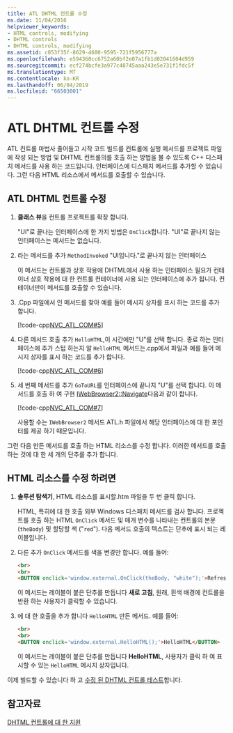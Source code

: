```yaml
---
title: ATL DHTML 컨트롤 수정
ms.date: 11/04/2016
helpviewer_keywords:
- HTML controls, modifying
- DHTML controls
- DHTML controls, modifying
ms.assetid: c053f35f-8629-4600-9595-721f5956777a
ms.openlocfilehash: e594360cc6752a60bf2e07a1fb1d02041604d959
ms.sourcegitcommit: ecf274bcfe3a977c48745aaa243e5e731f1fdc5f
ms.translationtype: MT
ms.contentlocale: ko-KR
ms.lasthandoff: 06/04/2019
ms.locfileid: "66503001"
---
```

# <a name="modifying-the-atl-dhtml-control"></a>ATL DHTML 컨트롤 수정

ATL 컨트롤 마법사 줄어들고 시작 코드 빌드를 컨트롤에 실행 메서드를 프로젝트 파일에 작성 되는 방법 및 DHTML 컨트롤의를 호출 하는 방법을 볼 수 있도록 C++ 디스패치 메서드를 사용 하는 코드입니다. 인터페이스에 디스패치 메서드를 추가할 수 있습니다. 그런 다음 HTML 리소스에서 메서드를 호출할 수 있습니다.

## <a name="to-modify-the-atl-dhtml-control"></a>ATL DHTML 컨트롤 수정

1. **클래스 뷰**을 컨트롤 프로젝트를 확장 합니다.

   "UI"로 끝나는 인터페이스에 한 가지 방법은 `OnClick`합니다. "UI"로 끝나지 않는 인터페이스는 메서드는 없습니다.

1. 라는 메서드를 추가 `MethodInvoked` "UI입니다."로 끝나지 않는 인터페이스

   이 메서드는 컨트롤과 상호 작용에 DHTML에서 사용 하는 인터페이스 필요가 컨테이너 상호 작용에 대 한 컨트롤 컨테이너에 사용 되는 인터페이스에 추가 됩니다. 컨테이너만이 메서드를 호출할 수 있습니다.

1. .Cpp 파일에서 인 메서드를 찾아 예를 들어 메시지 상자를 표시 하는 코드를 추가 합니다.

   [!code-cpp[NVC_ATL_COM#5](../atl/codesnippet/cpp/modifying-the-atl-dhtml-control_1.cpp)]

1. 다른 메서드 호출 추가 `HelloHTML`,이 시간에만 "U"를 선택 합니다. 종료 하는 인터페이스에 추가 스텁 하는지 알 `HelloHTML` 메서드는.cpp에서 파일과 예를 들어 메시지 상자를 표시 하는 코드를 추가 합니다.

   [!code-cpp[NVC_ATL_COM#6](../atl/codesnippet/cpp/modifying-the-atl-dhtml-control_2.cpp)]

1. 세 번째 메서드를 추가 `GoToURL`를 인터페이스에 끝나지 "U"를 선택 합니다. 이 메서드를 호출 하 여 구현 [IWebBrowser2::Navigate](/previous-versions//aa752133\(v=vs.85\))다음과 같이 합니다.

   [!code-cpp[NVC_ATL_COM#7](../atl/codesnippet/cpp/modifying-the-atl-dhtml-control_3.cpp)]

   사용할 수는 `IWebBrowser2` 메서드 ATL.h 파일에서 해당 인터페이스에 대 한 포인터를 제공 하기 때문입니다.

그런 다음 만든 메서드를 호출 하는 HTML 리소스를 수정 합니다. 이러한 메서드를 호출 하는 것에 대 한 세 개의 단추를 추가 합니다.

## <a name="to-modify-the-html-resource"></a>HTML 리소스를 수정 하려면

1. **솔루션 탐색기**, HTML 리소스를 표시할.htm 파일을 두 번 클릭 합니다.

   HTML, 특히에 대 한 호출 외부 Windows 디스패치 메서드를 검사 합니다. 프로젝트를 호출 하는 HTML `OnClick` 메서드 및 매개 변수를 나타내는 컨트롤의 본문 (`theBody`) 및 할당할 색 ("`red`"). 다음 메서드 호출의 텍스트는 단추에 표시 되는 레이블입니다.

1. 다른 추가 `OnClick` 메서드를 색을 변경만 합니다. 예를 들어:

    ```html
    <br>
    <br>
    <BUTTON onclick='window.external.OnClick(theBody, "white");'>Refresh</BUTTON>
    ```

   이 메서드는 레이블이 붙은 단추를 만듭니다 **새로 고침**, 원래, 흰색 배경에 컨트롤을 반환 하는 사용자가 클릭할 수 있습니다.

1. 에 대 한 호출을 추가 합니다 `HelloHTML` 만든 메서드. 예를 들어:

    ```html
    <br>
    <br>
    <BUTTON onclick='window.external.HelloHTML();'>HelloHTML</BUTTON>
    ```

   이 메서드는 레이블이 붙은 단추를 만듭니다 **HelloHTML**, 사용자가 클릭 하 여 표시할 수 있는 `HelloHTML` 메시지 상자입니다.

이제 빌드할 수 있습니다 하 고 [수정 된 DHTML 컨트롤 테스트](../atl/testing-the-modified-atl-dhtml-control.md)합니다.

## <a name="see-also"></a>참고자료

[DHTML 컨트롤에 대 한 지원](../atl/atl-support-for-dhtml-controls.md)

